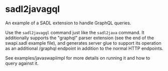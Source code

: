 # sadl2javagql
An example of a SADL extension to handle GraphQL queries.

Use the `sadl2javagql` command just like the `sadl2java` command. It additionally supports the "graphql"
parser extension (see the end of the swapi.sadl example file), and generates server glue to support its operation
as an additional /graphql endpoint in addition to the normal HTTP endpoints.

See examples/javaswapiimpl for more details on running it and how to query against it.

